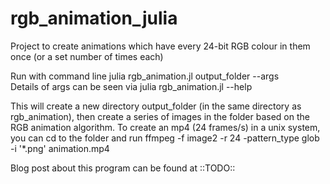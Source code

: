 # rgb_animation_julia

Project to create animations which have every 24-bit RGB colour in them once (or a set number of times each)

Run with command line julia rgb_animation.jl output_folder --args  
Details of args can be seen via julia rgb_animation.jl --help

This will create a new directory output_folder (in the same directory as rgb_animation), then create a series of images in the folder based on the RGB animation algorithm.  To create an mp4 (24 frames/s) in a unix system, you can cd to the folder and run 
ffmpeg -f image2 -r 24 -pattern_type glob -i '*.png' animation.mp4

Blog post about this program can be found at ::TODO::
